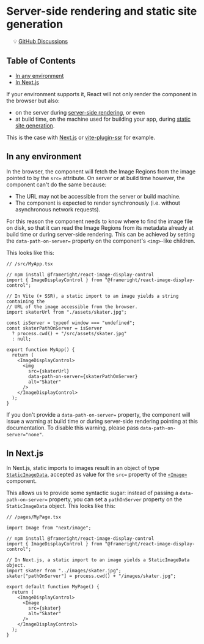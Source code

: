 # Server-side rendering and static site generation

&emsp; :bulb: [GitHub Discussions](https://github.com/Frameright/react-image-display-control/discussions)

## Table of Contents

<!-- toc -->

- [In any environment](#in-any-environment)
- [In Next.js](#in-nextjs)

<!-- tocstop -->

If your environment supports it, React will not only render the component in the
browser but also:

* on the server during
  [server-side rendering](https://nextjs.org/docs/pages/building-your-application/rendering/server-side-rendering),
  or even
* at build time, on the machine used for building your app, during
  [static site generation](https://nextjs.org/docs/pages/building-your-application/rendering/static-site-generation).

This is the case with [Next.js](https://nextjs.org/) or
[vite-plugin-ssr](https://vite-plugin-ssr.com/) for example.

## In any environment

In the browser, the component will fetch the Image Regions from the image
pointed to by the `src=` attribute. On server or at build time however, the
component can't do the same because:

* The URL may not be accessible from the server or build machine.
* The component is expected to render synchronously (i.e. without asynchronous
  network requests).

For this reason the component needs to know where to find the image file on
disk, so that it can read the Image Regions from its metadata already at
build time or during server-side rendering. This can be achieved by setting
the `data-path-on-server=` property on the component's `<img>`-like children.

This looks like this:

```tsx
// /src/MyApp.tsx

// npm install @frameright/react-image-display-control
import { ImageDisplayControl } from "@frameright/react-image-display-control";

// In Vite (+ SSR), a static import to an image yields a string containing the
// URL of the image accessible from the browser.
import skaterUrl from "./assets/skater.jpg";

const isServer = typeof window === "undefined";
const skaterPathOnServer = isServer
  ? process.cwd() + "/src/assets/skater.jpg"
  : null;

export function MyApp() {
  return (
    <ImageDisplayControl>
      <img
        src={skaterUrl}
        data-path-on-server={skaterPathOnServer}
        alt="Skater"
      />
    </ImageDisplayControl>
  );
}
```

If you don't provide a `data-path-on-server=` property, the component will issue
a warning at build time or during server-side rendering pointing at this
documentation. To disable this warning, please pass
`data-path-on-server="none"`.

## In Next.js

In Next.js, static imports to images result in an object of type
[`StaticImageData`](https://github.com/vercel/next.js/blob/canary/packages/next/src/client/image.tsx#L62),
accepted as value for the `src=` property of the
[`<Image>`](https://nextjs.org/docs/api-reference/next/image) component.

This allows us to provide some syntactic sugar: instead of passing a
`data-path-on-server=` property, you can set a `pathOnServer` property on the
`StaticImageData` object. This looks like this:

```tsx
// /pages/MyPage.tsx

import Image from "next/image";

// npm install @frameright/react-image-display-control
import { ImageDisplayControl } from "@frameright/react-image-display-control";

// In Next.js, a static import to an image yields a StaticImageData object.
import skater from "../images/skater.jpg";
skater["pathOnServer"] = process.cwd() + "/images/skater.jpg";

export default function MyPage() {
  return (
    <ImageDisplayControl>
      <Image
        src={skater}
        alt="Skater"
      />
    </ImageDisplayControl>
  );
}
```
